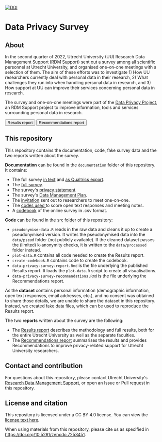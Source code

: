 [![DOI](https://zenodo.org/badge/480716989.svg)](https://zenodo.org/badge/latestdoi/480716989)

# Data Privacy Survey

## About
In the second quarter of 2022, Utrecht University (UU) Research Data Management 
Support (RDM Support) sent out a survey among all scientific personnel at Utrecht 
University, and organised one-on-one meetings with a selection of them. The aim 
of these efforts was to investigate 1) How UU researchers currently deal with 
personal data in their research, 2) What challenges they run into when handling 
personal data in research, and 3) How support at UU can improve their services 
concerning personal data in research.

The survey and one-on-one meetings were part of the 
<a href="https://utrechtuniversity.github.io/dataprivacyproject" target="_blank">Data Privacy Project</a>, 
an RDM Support  project to improve information, tools and services surrounding 
personal data in research. 

<a href = "https://utrechtuniversity.github.io/dataprivacysurvey/docs/data-privacy-survey-report.html"><button>Results report</button></a>
<a href = "https://utrechtuniversity.github.io/dataprivacysurvey/docs/data-privacy-survey-recommendations.html"><button>Recommendations report</button></a>

## This repository

This repository contains the documentation, code, fake survey data and the two
reports written about the survey.

**Documentation** can be found in the `documentation` folder of this repository. 
It contains:

- The full survey
<a href="https://utrechtuniversity.github.io/dataprivacysurvey/documentation/survey-questions-qualtrics.pdf" target="_blank">in text</a> and
<a href="https://utrechtuniversity.github.io/dataprivacysurvey/documentation/Data_Privacy_Survey_Qualtrics_export.qsf" target="_blank">as Qualtrics export</a>.
- The 
<a href = "https://utrechtuniversity.github.io/dataprivacysurvey/documentation/survey-questions-qualtrics.pdf"
target = "_blank">full survey</a>.
- The survey's <a href = "https://utrechtuniversity.github.io/dataprivacysurvey/documentation/survey-privacy-statement.pdf" target = "_blank">privacy statement</a>.
- The survey's <a href = "https://utrechtuniversity.github.io/dataprivacysurvey/documentation/survey-data-management-plan.pdf"
target = "_blank">Data Management Plan</a>.
- The <a href="https://github.com/UtrechtUniversity/dataprivacysurvey/blob/main/documentation/meeting-request.md" target="_blank">invitation</a> sent out to researchers to meet one-on-one.
- The <a href="https://github.com/UtrechtUniversity/dataprivacysurvey/blob/main/documentation/codes-open-text-responses-meetings.csv" target="_blank">codes used </a> to score open text responses and meeting notes.
- A <a href = "https://github.com/UtrechtUniversity/dataprivacysurvey/blob/main/documentation/survey-codebook.csv" target = "_blank">codebook</a> of the online survey in .csv format.

**Code** can be found in the <a href="https://github.com/UtrechtUniversity/dataprivacysurvey/tree/main/src" target = "_blank">
src folder</a> of this repository:

- `pseudonymise-data.R` reads in the raw data and cleans it up to create a 
pseudonymised version. It writes the pseudonymised data into the `data/pseud` folder 
(not publicly available). If the cleaned dataset passes the (limited) k-anonymity 
checks, it is written to the `data/processed` folder instead.
- `plot-data.R` contains all code needed to create the Results report.
- `create-codebook.R` contains code to create the codebook.
- `data-privacy-survey-report.Rmd` is the file underlying the published Results 
report. It loads the `plot-data.R` script to create all visualisations.
- `data-privacy-survey-recommendations.Rmd` is the file underlying the 
Recommendations report. 

As the **dataset** contains personal information (demographic information, open text 
responses, email addresses, etc.), and no consent was obtained to share those 
details, we are unable to share the dataset in this repository. Instead, we 
created <a href="https://github.com/UtrechtUniversity/dataprivacysurvey/tree/main/data/processed" target = "_blank">fake data files</a>, 
which can be used to reproduce the Results report. 

The two **reports** written about the survey are the following:

- The <a href = "https://utrechtuniversity.github.io/dataprivacysurvey/docs/data-privacy-survey-report.html">Results report</a> describes 
the methodology and full results, both for the entire Utrecht University as well 
as the separate faculties.
- The <a href = "https://utrechtuniversity.github.io/dataprivacysurvey/docs/data-privacy-survey-recommendations.html">Recommendations report</a> 
summarises the results and provides Recommendations to improve privacy-related 
support for Utrecht University researchers.

## Contact and contribution

For questions about this repository, please contact Utrecht University's <a href = "https://www.uu.nl/en/research/research-data-management/contact-us" target = "_blank">Research Data Management Support</a>, or open an Issue or Pull request in this repository.

## License and citation

This repository is licensed under a CC BY 4.0 license. You can view the <a href= "https://github.com/UtrechtUniversity/dataprivacysurvey/blob/main/LICENSE.md" target = "_blank">license text here</a>.

When using materials from this repository, please cite us as specified in https://doi.org/10.5281/zenodo.7253451.
